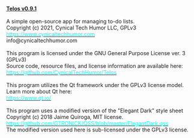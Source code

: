 <br>
<b><u>Telos v0.9.1</u></b><br>
<br>
A simple open-source app for managing to-do lists.<br>
Copyright (c) 2021, Cynical Tech Humor LLC, GPLv3<br>
<a href='https://www.cynicaltechhumor.com'><font color="#00ffff">https://www.cynicaltechhumor.com</font></a><br>
info@cynicaltechhumor.com<br>
<br>
This program is licensed under the GNU General Purpose License ver. 3 (GPLv3)<br>
Source code, resource files, and license information are available here:<br>
<a href='https://github.com/CynicalTechHumor/Telos'><font color="#00ffff">https://github.com/CynicalTechHumor/Telos</font></a><br>
<br>
This program utilizes the Qt framework under the GPLv3 license model.<br>
Learn more about Qt here:<br>
<a href='https://www.qt.io/'><font color="#00ffff">https://www.qt.io/</font></a><br>
<br>
This program uses a modified version of the "Elegant Dark" style sheet<br>
Copyright (c) 2018 Jaime Quiroga, MIT license.<br>
<a href='https://github.com/GTRONICK/QSS/blob/master/ElegantDark.qss'><font color="#00ffff">https://github.com/GTRONICK/QSS/blob/master/ElegantDark.qss</font></a><br>
The modified version used here is sub-licensed under the GPLv3 license.<br>
<br>
